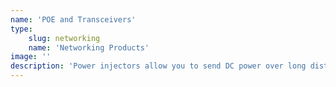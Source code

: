 ```yaml
---
name: 'POE and Transceivers'
type:
    slug: networking
    name: 'Networking Products'
image: ''
description: 'Power injectors allow you to send DC power over long distances using affordable standard patch cables. Cyberguys! offers several Power over Ethernet (PoE) solutions. This section is also home to our multimode fiber optic media converters'
---
```

